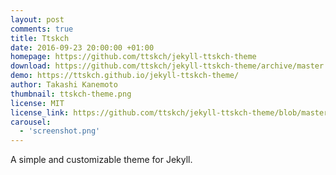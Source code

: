 ```yaml
---
layout: post
comments: true
title: Ttskch
date: 2016-09-23 20:00:00 +01:00
homepage: https://github.com/ttskch/jekyll-ttskch-theme
download: https://github.com/ttskch/jekyll-ttskch-theme/archive/master.zip
demo: https://ttskch.github.io/jekyll-ttskch-theme/
author: Takashi Kanemoto
thumbnail: ttskch-theme.png
license: MIT
license_link: https://github.com/ttskch/jekyll-ttskch-theme/blob/master/LICENSE
carousel:
  - 'screenshot.png'
---
```


A simple and customizable theme for Jekyll.
